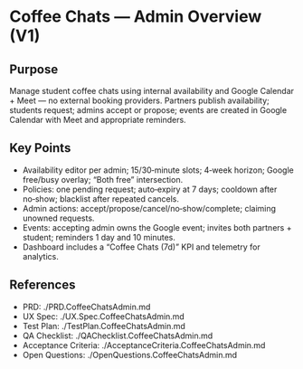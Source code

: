 # Coffee Chats — Admin Overview (V1)

## Purpose
Manage student coffee chats using internal availability and Google Calendar + Meet — no external booking providers. Partners publish availability; students request; admins accept or propose; events are created in Google Calendar with Meet and appropriate reminders.

## Key Points
- Availability editor per admin; 15/30‑minute slots; 4‑week horizon; Google free/busy overlay; “Both free” intersection.
- Policies: one pending request; auto‑expiry at 7 days; cooldown after no‑show; blacklist after repeated cancels.
- Admin actions: accept/propose/cancel/no‑show/complete; claiming unowned requests.
- Events: accepting admin owns the Google event; invites both partners + student; reminders 1 day and 10 minutes.
- Dashboard includes a “Coffee Chats (7d)” KPI and telemetry for analytics.

## References
- PRD: ./PRD.CoffeeChatsAdmin.md
- UX Spec: ./UX.Spec.CoffeeChatsAdmin.md
- Test Plan: ./TestPlan.CoffeeChatsAdmin.md
- QA Checklist: ./QAChecklist.CoffeeChatsAdmin.md
- Acceptance Criteria: ./AcceptanceCriteria.CoffeeChatsAdmin.md
- Open Questions: ./OpenQuestions.CoffeeChatsAdmin.md
